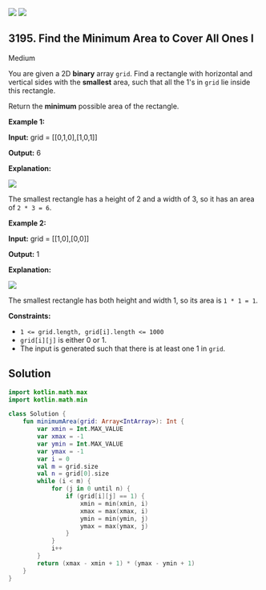[![](https://img.shields.io/github/stars/javadev/LeetCode-in-Kotlin?label=Stars&style=flat-square)](https://github.com/javadev/LeetCode-in-Kotlin)
[![](https://img.shields.io/github/forks/javadev/LeetCode-in-Kotlin?label=Fork%20me%20on%20GitHub%20&style=flat-square)](https://github.com/javadev/LeetCode-in-Kotlin/fork)

## 3195\. Find the Minimum Area to Cover All Ones I

Medium

You are given a 2D **binary** array `grid`. Find a rectangle with horizontal and vertical sides with the **smallest** area, such that all the 1's in `grid` lie inside this rectangle.

Return the **minimum** possible area of the rectangle.

**Example 1:**

**Input:** grid = \[\[0,1,0],[1,0,1]]

**Output:** 6

**Explanation:**

![](https://assets.leetcode.com/uploads/2024/05/08/examplerect0.png)

The smallest rectangle has a height of 2 and a width of 3, so it has an area of `2 * 3 = 6`.

**Example 2:**

**Input:** grid = \[\[1,0],[0,0]]

**Output:** 1

**Explanation:**

![](https://assets.leetcode.com/uploads/2024/05/08/examplerect1.png)

The smallest rectangle has both height and width 1, so its area is `1 * 1 = 1`.

**Constraints:**

*   `1 <= grid.length, grid[i].length <= 1000`
*   `grid[i][j]` is either 0 or 1.
*   The input is generated such that there is at least one 1 in `grid`.

## Solution

```kotlin
import kotlin.math.max
import kotlin.math.min

class Solution {
    fun minimumArea(grid: Array<IntArray>): Int {
        var xmin = Int.MAX_VALUE
        var xmax = -1
        var ymin = Int.MAX_VALUE
        var ymax = -1
        var i = 0
        val m = grid.size
        val n = grid[0].size
        while (i < m) {
            for (j in 0 until n) {
                if (grid[i][j] == 1) {
                    xmin = min(xmin, i)
                    xmax = max(xmax, i)
                    ymin = min(ymin, j)
                    ymax = max(ymax, j)
                }
            }
            i++
        }
        return (xmax - xmin + 1) * (ymax - ymin + 1)
    }
}
```